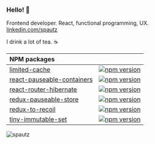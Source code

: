 ### Hello! 👋

Frontend developer. React, functional programming, UX. [linkedin.com/spautz](https://www.linkedin.com/in/spautz/)

I drink a lot of tea. ☕

| **NPM packages**                                                                                                        |                                                                                                                                         |
| :---------------------------------------------------------------------------------------------------------------------- | --------------------------------------------------------------------------------------------------------------------------------------- |
| [limited-cache](https://github.com/spautz/limited-cache)                                                                | [![npm version](https://img.shields.io/npm/v/limited-cache.svg)](https://www.npmjs.com/package/limited-cache)                           |
| [react-pauseable-containers](https://github.com/spautz/react-hibernate/tree/master/packages/react-pauseable-containers) | [![npm version](https://img.shields.io/npm/v/react-pauseable-containers.svg)](https://www.npmjs.com/package/react-pauseable-containers) |
| [react-router-hibernate](https://github.com/spautz/react-hibernate/tree/master/packages/react-router-hibernate)         | [![npm version](https://img.shields.io/npm/v/react-router-hibernate.svg)](https://www.npmjs.com/package/react-router-hibernate)         |
| [redux-pauseable-store](https://github.com/spautz/react-hibernate/tree/master/packages/redux-pauseable-store)           | [![npm version](https://img.shields.io/npm/v/redux-pauseable-store.svg)](https://www.npmjs.com/package/redux-pauseable-store)           |
| [redux-to-recoil](https://github.com/spautz/redux-to-recoil)                                                            | [![npm version](https://img.shields.io/npm/v/redux-to-recoil.svg)](https://www.npmjs.com/package/redux-to-recoil)                       |
| [tiny-immutable-set](https://github.com/spautz/tiny-immutable-set)                                                      | [![npm version](https://img.shields.io/npm/v/tiny-immutable-set.svg)](https://www.npmjs.com/package/tiny-immutable-set)                 |

<img src="https://github-readme-stats.vercel.app/api?username=spautz&show_icons=true&count_private=true" align="left" alt="spautz" />
